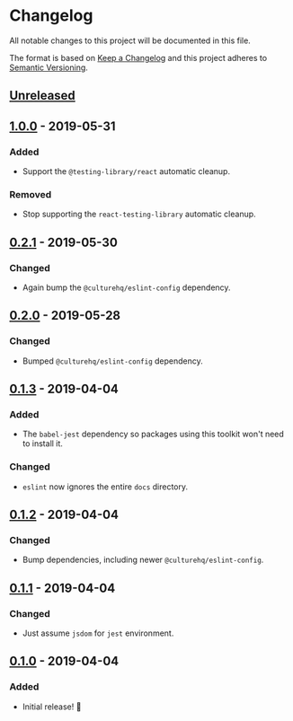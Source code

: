 # Changelog

All notable changes to this project will be documented in this file.

The format is based on [Keep a Changelog](http://keepachangelog.com/en/1.0.0/) and this project adheres to [Semantic Versioning](http://semver.org/spec/v2.0.0.html).

## [Unreleased]

## [1.0.0] - 2019-05-31
### Added
- Support the `@testing-library/react` automatic cleanup.

### Removed
- Stop supporting the `react-testing-library` automatic cleanup.

## [0.2.1] - 2019-05-30
### Changed
- Again bump the `@culturehq/eslint-config` dependency.

## [0.2.0] - 2019-05-28
### Changed
- Bumped `@culturehq/eslint-config` dependency.

## [0.1.3] - 2019-04-04
### Added
- The `babel-jest` dependency so packages using this toolkit won't need to install it.

### Changed
- `eslint` now ignores the entire `docs` directory.

## [0.1.2] - 2019-04-04
### Changed
- Bump dependencies, including newer `@culturehq/eslint-config`.

## [0.1.1] - 2019-04-04
### Changed
- Just assume `jsdom` for `jest` environment.

## [0.1.0] - 2019-04-04
### Added
- Initial release! 🎉

[unreleased]: https://github.com/CultureHQ/scripts/compare/v1.0.0...HEAD
[1.0.0]: https://github.com/CultureHQ/scripts/compare/v0.2.1...v1.0.0
[0.2.1]: https://github.com/CultureHQ/scripts/compare/v0.2.0...v0.2.1
[0.2.0]: https://github.com/CultureHQ/scripts/compare/v0.1.3...v0.2.0
[0.1.3]: https://github.com/CultureHQ/scripts/compare/v0.1.2...v0.1.3
[0.1.2]: https://github.com/CultureHQ/scripts/compare/v0.1.1...v0.1.2
[0.1.1]: https://github.com/CultureHQ/scripts/compare/v0.1.0...v0.1.1
[0.1.0]: https://github.com/CultureHQ/scripts/compare/54cad2...v0.1.0
